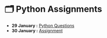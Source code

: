 # 🗂️ Python Assignments

- **29 January :** [Python Questions](1Assignment)
- **30 January :** [Assignment](30%20Jan)
